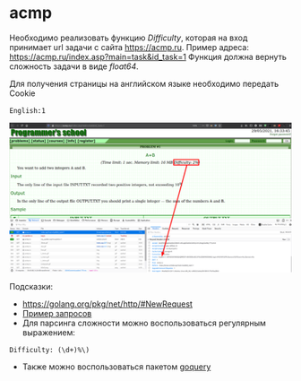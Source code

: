 # acmp
Необходимо реализовать функцию *Difficulty*, которая на вход принимает url задачи с сайта https://acmp.ru.
Пример адреса: https://acmp.ru/index.asp?main=task&id_task=1
Функция должна вернуть сложность задачи в виде *float64*.

Для получения страницы на английском языке необходимо передать Cookie
```cookie
English:1
```

![Screenshot](img.png?raw=true "acmp.ru")

Подсказки:
* https://golang.org/pkg/net/http/#NewRequest
* [Пример запросов](https://blog.logrocket.com/making-http-requests-in-go/)
* Для парсинга сложности можно воспользоваться регулярным выражением:
```regesp
Difficulty: (\d+)%\)
```
* Также можно воспользоваться пакетом [goquery](https://github.com/PuerkitoBio/goquery)